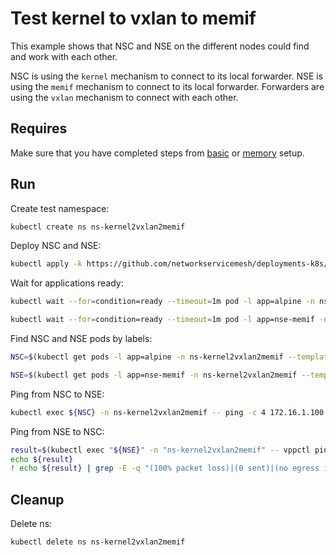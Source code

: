 # Test kernel to vxlan to memif

This example shows that NSC and NSE on the different nodes could find and work with each other.

NSC is using the `kernel` mechanism to connect to its local forwarder.
NSE is using the `memif` mechanism to connect to its local forwarder.
Forwarders are using the `vxlan` mechanism to connect with each other.

## Requires

Make sure that you have completed steps from [basic](../../basic) or [memory](../../memory) setup.

## Run

Create test namespace:
```bash
kubectl create ns ns-kernel2vxlan2memif
```

Deploy NSC and NSE:
```bash
kubectl apply -k https://github.com/networkservicemesh/deployments-k8s/examples/use-cases/Kernel2Vxlan2Memif?ref=e700dfd3e3c64946482e8cae4daecf1cff2fff3f
```

Wait for applications ready:
```bash
kubectl wait --for=condition=ready --timeout=1m pod -l app=alpine -n ns-kernel2vxlan2memif
```
```bash
kubectl wait --for=condition=ready --timeout=1m pod -l app=nse-memif -n ns-kernel2vxlan2memif
```

Find NSC and NSE pods by labels:
```bash
NSC=$(kubectl get pods -l app=alpine -n ns-kernel2vxlan2memif --template '{{range .items}}{{.metadata.name}}{{"\n"}}{{end}}')
```
```bash
NSE=$(kubectl get pods -l app=nse-memif -n ns-kernel2vxlan2memif --template '{{range .items}}{{.metadata.name}}{{"\n"}}{{end}}')
```

Ping from NSC to NSE:
```bash
kubectl exec ${NSC} -n ns-kernel2vxlan2memif -- ping -c 4 172.16.1.100
```

Ping from NSE to NSC:
```bash
result=$(kubectl exec "${NSE}" -n "ns-kernel2vxlan2memif" -- vppctl ping 172.16.1.101 repeat 4)
echo ${result}
! echo ${result} | grep -E -q "(100% packet loss)|(0 sent)|(no egress interface)"
```

## Cleanup

Delete ns:
```bash
kubectl delete ns ns-kernel2vxlan2memif
```
